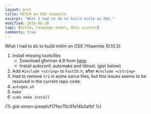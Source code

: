 ```yaml
---
layout: post
title: MITLM on OSX Yosemite
excerpt: "What I had to do to build mitlm on OSX."
modified: 2015-06-28
tags: [mitlm, language model, data science]
comments: true
---
```


What I had to do to build mitlm on OSX (Yosemite 10.10.3).

1. Install missing tools/libs
    * Download gfortran 4.9 from [here](https://gcc.gnu.org/wiki/GFortranBinaries#MacOS).
    * Install autoconf, automake and libtool. (gist below)
2. Add `#include <string>` to `FastIO.h`, after `#include <cstring>`
3. Had to remove `tr1` in some sorce files, but this issues seems to be resolved in the current repo code.
4. `autogen.sh`
5. `make`
6. `sudo make install`

{% gist simon-joseph/f17fec70c91e14b2afbf %}

